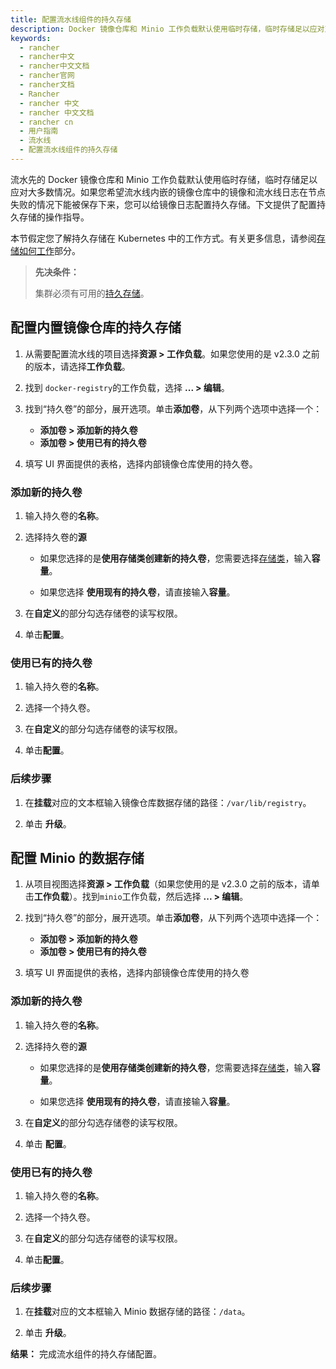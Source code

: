 ```yaml
---
title: 配置流水线组件的持久存储
description: Docker 镜像仓库和 Minio 工作负载默认使用临时存储，临时存储足以应对对大多数情况。如果您希望流水线内嵌的镜像仓库中的镜像和流水线日志在节点失败的情况下能被保存下来，您可以给镜像日志配置持久存储。下文提供了配置持久存储的操作指导。
keywords:
  - rancher
  - rancher中文
  - rancher中文文档
  - rancher官网
  - rancher文档
  - Rancher
  - rancher 中文
  - rancher 中文文档
  - rancher cn
  - 用户指南
  - 流水线
  - 配置流水线组件的持久存储
---
```


流水先的 Docker 镜像仓库和 Minio 工作负载默认使用临时存储，临时存储足以应对大多数情况。如果您希望流水线内嵌的镜像仓库中的镜像和流水线日志在节点失败的情况下能被保存下来，您可以给镜像日志配置持久存储。下文提供了配置持久存储的操作指导。

本节假定您了解持久存储在 Kubernetes 中的工作方式。有关更多信息，请参阅[存储如何工作](/docs/rancher2/cluster-admin/volumes-and-storage/how-storage-works/)部分。

> **先决条件：**
>
> 集群必须有可用的[持久存储](/docs/rancher2/cluster-admin/volumes-and-storage/)。

## 配置内置镜像仓库的持久存储

1. 从需要配置流水线的项目选择**资源 > 工作负载**。如果您使用的是 v2.3.0 之前的版本，请选择**工作负载**。

1. 找到 `docker-registry`的工作负载，选择 **... > 编辑**。

1. 找到“持久卷”的部分，展开选项。单击**添加卷**，从下列两个选项中选择一个：

   - **添加卷 > 添加新的持久卷**
   - **添加卷 > 使用已有的持久卷**

1. 填写 UI 界面提供的表格，选择内部镜像仓库使用的持久卷。

### 添加新的持久卷

1. 输入持久卷的**名称**。

1. 选择持久卷的**源**

   - 如果您选择的是**使用存储类创建新的持久卷**，您需要选择[存储类](/docs/rancher2/cluster-admin/volumes-and-storage/)，输入**容量**。

   - 如果您选择 **使用现有的持久卷**，请直接输入**容量**。

1. 在**自定义**的部分勾选存储卷的读写权限。

1. 单击**配置**。

### 使用已有的持久卷

1. 输入持久卷的**名称**。

1. 选择一个持久卷。

1. 在**自定义**的部分勾选存储卷的读写权限。

1. 单击**配置**。

### 后续步骤

1. 在**挂载**对应的文本框输入镜像仓库数据存储的路径：`/var/lib/registry`。

1. 单击 **升级**。

## 配置 Minio 的数据存储

1. 从项目视图选择**资源 > 工作负载**（如果您使用的是 v2.3.0 之前的版本，请单击**工作负载**）。找到`minio`工作负载，然后选择 **... > 编辑**。

1. 找到“持久卷”的部分，展开选项。单击**添加卷**，从下列两个选项中选择一个：

   - **添加卷 > 添加新的持久卷**
   - **添加卷 > 使用已有的持久卷**

1. 填写 UI 界面提供的表格，选择内部镜像仓库使用的持久卷

### 添加新的持久卷

1. 输入持久卷的**名称**。

1. 选择持久卷的**源**

   - 如果您选择的是**使用存储类创建新的持久卷**，您需要选择[存储类](/docs/rancher2/cluster-admin/volumes-and-storage/)，输入**容量**。

   - 如果您选择 **使用现有的持久卷**，请直接输入**容量**。

1. 在**自定义**的部分勾选存储卷的读写权限。

1. 单击 **配置**。

### 使用已有的持久卷

1. 输入持久卷的**名称**。

1. 选择一个持久卷。

1. 在**自定义**的部分勾选存储卷的读写权限。

1. 单击**配置**。

### 后续步骤

1. 在**挂载**对应的文本框输入 Minio 数据存储的路径：`/data`。

1. 单击 **升级**。

**结果：** 完成流水组件的持久存储配置。
